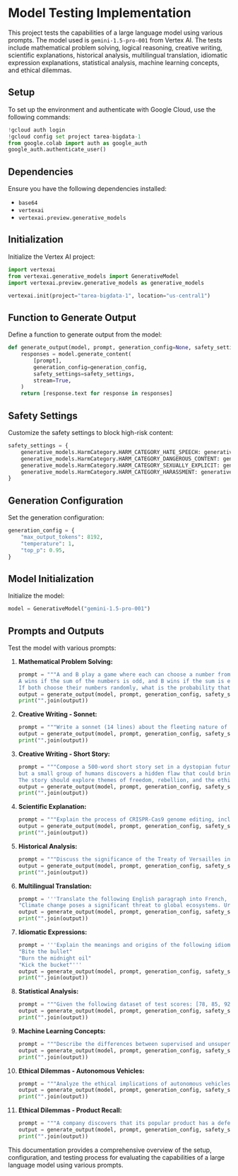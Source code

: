 # Model Testing Implementation

This project tests the capabilities of a large language model using various prompts. The model used is `gemini-1.5-pro-001` from Vertex AI. The tests include mathematical problem solving, logical reasoning, creative writing, scientific explanations, historical analysis, multilingual translation, idiomatic expression explanations, statistical analysis, machine learning concepts, and ethical dilemmas.

## Setup

To set up the environment and authenticate with Google Cloud, use the following commands:

```python
!gcloud auth login
!gcloud config set project tarea-bigdata-1
from google.colab import auth as google_auth
google_auth.authenticate_user()
```

## Dependencies

Ensure you have the following dependencies installed:

- `base64`
- `vertexai`
- `vertexai.preview.generative_models`

## Initialization

Initialize the Vertex AI project:

```python
import vertexai
from vertexai.generative_models import GenerativeModel
import vertexai.preview.generative_models as generative_models

vertexai.init(project="tarea-bigdata-1", location="us-central1")
```

## Function to Generate Output

Define a function to generate output from the model:

```python
def generate_output(model, prompt, generation_config=None, safety_settings=None):
    responses = model.generate_content(
        [prompt],
        generation_config=generation_config,
        safety_settings=safety_settings,
        stream=True,
    )
    return [response.text for response in responses]
```

## Safety Settings

Customize the safety settings to block high-risk content:

```python
safety_settings = {
    generative_models.HarmCategory.HARM_CATEGORY_HATE_SPEECH: generative_models.HarmBlockThreshold.BLOCK_ONLY_HIGH,
    generative_models.HarmCategory.HARM_CATEGORY_DANGEROUS_CONTENT: generative_models.HarmBlockThreshold.BLOCK_ONLY_HIGH,
    generative_models.HarmCategory.HARM_CATEGORY_SEXUALLY_EXPLICIT: generative_models.HarmBlockThreshold.BLOCK_ONLY_HIGH,
    generative_models.HarmCategory.HARM_CATEGORY_HARASSMENT: generative_models.HarmBlockThreshold.BLOCK_ONLY_HIGH,
}
```

## Generation Configuration

Set the generation configuration:

```python
generation_config = {
    "max_output_tokens": 8192,
    "temperature": 1,
    "top_p": 0.95,
}
```

## Model Initialization

Initialize the model:

```python
model = GenerativeModel("gemini-1.5-pro-001")
```

## Prompts and Outputs

Test the model with various prompts:

1. **Mathematical Problem Solving:**
    ```python
    prompt = """A and B play a game where each can choose a number from 1 to 10.
    A wins if the sum of the numbers is odd, and B wins if the sum is even.
    If both choose their numbers randomly, what is the probability that A wins?"""
    output = generate_output(model, prompt, generation_config, safety_settings)
    print("".join(output))
    ```

2. **Creative Writing - Sonnet:**
    ```python
    prompt = """Write a sonnet (14 lines) about the fleeting nature of time, adhering to the traditional Shakespearean rhyme scheme (ABABCDCDEFEFGG)."""
    output = generate_output(model, prompt, generation_config, safety_settings)
    print("".join(output))
    ```

3. **Creative Writing - Short Story:**
    ```python
    prompt = """Compose a 500-word short story set in a dystopian future where artificial intelligence governs the world,
    but a small group of humans discovers a hidden flaw that could bring back human control.
    The story should explore themes of freedom, rebellion, and the ethical implications of AI governance."""
    output = generate_output(model, prompt, generation_config, safety_settings)
    print("".join(output))
    ```

4. **Scientific Explanation:**
    ```python
    prompt = """Explain the process of CRISPR-Cas9 genome editing, including its mechanism, applications, and ethical considerations."""
    output = generate_output(model, prompt, generation_config, safety_settings)
    print("".join(output))
    ```

5. **Historical Analysis:**
    ```python
    prompt = """Discuss the significance of the Treaty of Versailles in shaping the geopolitical landscape of the 20th century. Include its impact on World War II and the formation of the United Nations."""
    output = generate_output(model, prompt, generation_config, safety_settings)
    print("".join(output))
    ```

6. **Multilingual Translation:**
    ```python
    prompt = '''Translate the following English paragraph into French, Chinese, and Arabic:
    "Climate change poses a significant threat to global ecosystems. Urgent action is required to mitigate its effects, including reducing greenhouse gas emissions and adopting sustainable practices."'''
    output = generate_output(model, prompt, generation_config, safety_settings)
    print("".join(output))
    ```

7. **Idiomatic Expressions:**
    ```python
    prompt = '''Explain the meanings and origins of the following idiomatic expressions:
    "Bite the bullet"
    "Burn the midnight oil"
    "Kick the bucket"'''
    output = generate_output(model, prompt, generation_config, safety_settings)
    print("".join(output))
    ```

8. **Statistical Analysis:**
    ```python
    prompt = """Given the following dataset of test scores: [78, 85, 92, 88, 76, 81, 95, 89, 77, 84], calculate the mean, median, standard deviation, and identify any outliers."""
    output = generate_output(model, prompt, generation_config, safety_settings)
    print("".join(output))
    ```

9. **Machine Learning Concepts:**
    ```python
    prompt = """Describe the differences between supervised and unsupervised learning, providing examples of algorithms used in each type and potential applications."""
    output = generate_output(model, prompt, generation_config, safety_settings)
    print("".join(output))
    ```

10. **Ethical Dilemmas - Autonomous Vehicles:**
    ```python
    prompt = """Analyze the ethical implications of autonomous vehicles making life-and-death decisions. Should they prioritize the safety of passengers over pedestrians? Support your argument with ethical theories such as utilitarianism and deontology."""
    output = generate_output(model, prompt, generation_config, safety_settings)
    print("".join(output))
    ```

11. **Ethical Dilemmas - Product Recall:**
    ```python
    prompt = """A company discovers that its popular product has a defect that could potentially harm users. Should they issue a recall immediately or conduct further tests to confirm the defect? Discuss the ethical considerations and potential consequences of each action."""
    output = generate_output(model, prompt, generation_config, safety_settings)
    print("".join(output))
    ```

This documentation provides a comprehensive overview of the setup, configuration, and testing process for evaluating the capabilities of a large language model using various prompts.
